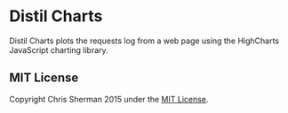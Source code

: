 Distil Charts
=========
Distil Charts plots the requests log from a web page using the HighCharts JavaScript charting library. 

## MIT License

Copyright Chris Sherman 2015 under the [MIT License](LICENSE).